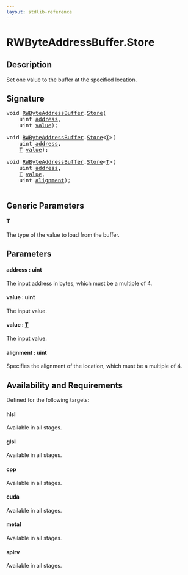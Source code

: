 ```yaml
---
layout: stdlib-reference
---
```


# RWByteAddressBuffer\.Store

## Description

Set one value to the buffer at the specified location.



## Signature 

<pre>
<span class="code_keyword">void</span> <a href="index.html" class="code_type">RWByteAddressBuffer</a>.<a href="store-0.html">Store</a>(
    <span class="code_keyword">uint</span> <a href="store-0.html#decl-address" class="code_param">address</a>,
    <span class="code_keyword">uint</span> <a href="store-0.html#decl-value" class="code_param">value</a>);

<span class="code_keyword">void</span> <a href="index.html" class="code_type">RWByteAddressBuffer</a>.<a href="store-0.html">Store</a>&lt;<a href="store-0.html#typeparam-T" class="code_type">T</a>&gt;(
    <span class="code_keyword">uint</span> <a href="store-0.html#decl-address" class="code_param">address</a>,
    <a href="store-0.html#typeparam-T" class="code_type">T</a> <a href="store-0.html#decl-value" class="code_param">value</a>);

<span class="code_keyword">void</span> <a href="index.html" class="code_type">RWByteAddressBuffer</a>.<a href="store-0.html">Store</a>&lt;<a href="store-0.html#typeparam-T" class="code_type">T</a>&gt;(
    <span class="code_keyword">uint</span> <a href="store-0.html#decl-address" class="code_param">address</a>,
    <a href="store-0.html#typeparam-T" class="code_type">T</a> <a href="store-0.html#decl-value" class="code_param">value</a>,
    <span class="code_keyword">uint</span> <a href="store-0.html#decl-alignment" class="code_param">alignment</a>);

</pre>

## Generic Parameters

####  <a id="typeparam-T"></a>T
The type of the value to load from the buffer.


## Parameters

####  <a id="decl-address"></a>address  : uint
The input address in bytes, which must be a multiple of 4.

####  <a id="decl-value"></a>value  : uint
The input value.

####  <a id="decl-value"></a>value  : [T](store-0.html#typeparam-T)
The input value.

####  <a id="decl-alignment"></a>alignment  : uint
Specifies the alignment of the location, which must be a multiple of 4.


## Availability and Requirements

Defined for the following targets:

#### hlsl
Available in all stages.

#### glsl
Available in all stages.

#### cpp
Available in all stages.

#### cuda
Available in all stages.

#### metal
Available in all stages.

#### spirv
Available in all stages.



